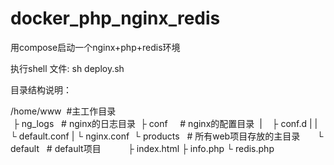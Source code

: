 # docker_php_nginx_redis
用compose启动一个nginx+php+redis环境


执行shell 文件:
sh deploy.sh 


目录结构说明：


/home/www  #主工作目录<br>
  ├ ng_logs   # nginx的日志目录
  ├ conf      # nginx的配置目录
  |    ├ conf.d
  |    |    └ default.conf
  |    └ nginx.conf
  └ products    # 所有web项目存放的主目录
       └ default   # default项目
           ├ index.html
           ├ info.php
           └ redis.php

  
